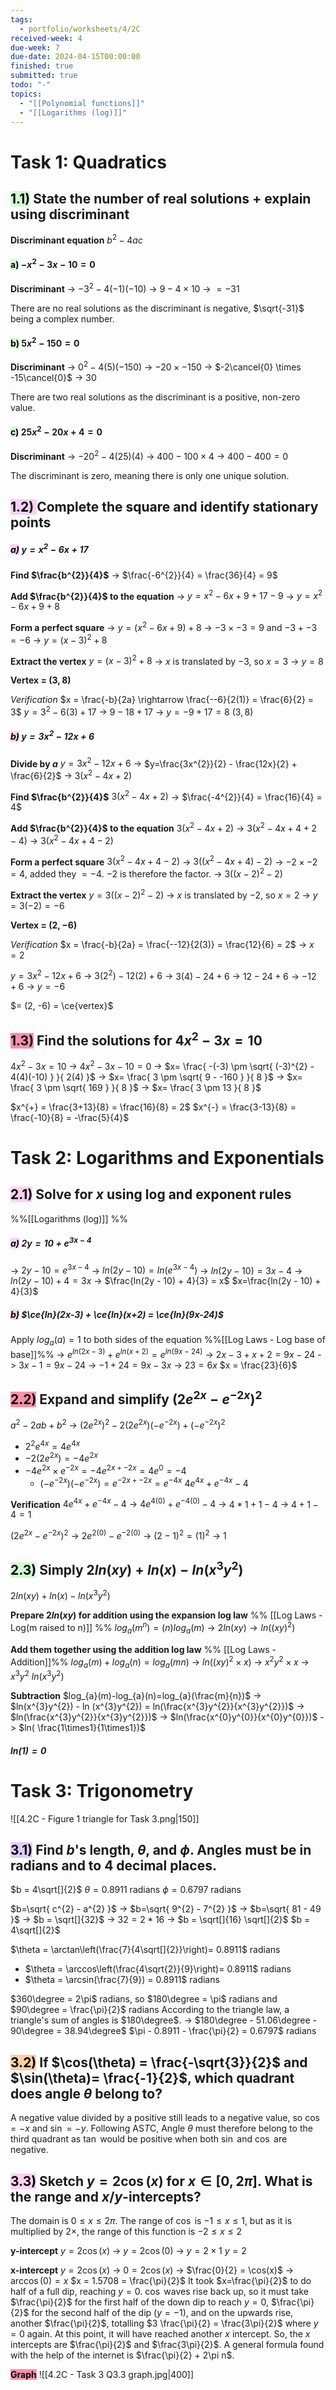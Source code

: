 ```yaml
---
tags:
  - portfolio/worksheets/4/2C
received-week: 4
due-week: 7
due-date: 2024-04-15T00:00:00
finished: true
submitted: true
todo: "-"
topics:
  - "[[Polynomial functions]]"
  - "[[Logarithms (log)]]"
---
```

# Task 1: Quadratics
## <mark style="background: #BBFABBA6;">1.1)</mark> State the number of real solutions + explain using discriminant

**Discriminant equation**
$b^{2} - 4ac$

#### <mark style="background: #BBFABBA6;">a)</mark> $-x^{2} - 3x - 10 = 0$
**Discriminant** 
-> $-3^{2} - 4(-1)(-10)$
-> $9 - 4 \times 10$
-> $= -31$

There are no real solutions as the discriminant is negative, $\sqrt{-31}$ being a complex number.

#### <mark style="background: #BBFABBA6;">b)</mark> $5x^{2} - 150 = 0$
**Discriminant**
-> $0^{2} - 4(5)(-150)$
-> $-20 \times -150$
-> $-2\cancel{0} \times -15\cancel{0}$
-> $30$

There are two real solutions as the discriminant is a positive, non-zero value.

#### <mark style="background: #BBFABBA6;">c)</mark> $25x^{2} - 20x + 4 = 0$
**Discriminant**
-> $-20^{2} - 4(25)(4)$
-> $400 - 100 \times 4$
-> $400 - 400 = 0$

The discriminant is zero, meaning there is only one unique solution.


## <mark style="background: #FFB8EBA6;">1.2) </mark>Complete the square and identify stationary points
##### <mark style="background: #FFB8EBA6;">a)</mark> $y=x^{2} - 6x + 17$
**Find $\frac{b^{2}}{4}$**
-> $\frac{-6^{2}}{4} = \frac{36}{4} = 9$

**Add $\frac{b^{2}}{4}$ to the equation**
-> $y = x^{2} -6x + 9 + 17 - 9$
-> $y = x^{2} -6x + 9 + 8$

**Form a perfect square**
-> $y = (x^{2} -6x + 9) + 8$
	-> $-3\times-3 = 9$ and $-3 + -3 = -6$
-> $y = (x - 3)^{2} + 8$

**Extract the vertex**
$y = (x - 3)^{2} + 8$
-> $x$ is translated by $-3$, so $x=3$
-> $y = 8$

**Vertex = $(3,8)$**

*Verification*
$x = \frac{-b}{2a} \rightarrow \frac{--6}{2(1)} = \frac{6}{2} = 3$
$y = 3^{2} - 6(3) + 17$
-> $9 - 18 + 17$
-> $y=-9 + 17 = 8$
$(3,8)$


##### <mark style="background: #FFB8EBA6;">b)</mark> $y=3x^{2} - 12x + 6$
**Divide by $a$**
$y=3x^{2} - 12x + 6$
-> $y=\frac{3x^{2}}{2} - \frac{12x}{2} + \frac{6}{2}$
-> $3(x^{2} - 4x + 2)$

**Find $\frac{b^{2}}{4}$**
$3(x^{2} - 4x + 2)$
-> $\frac{-4^{2}}{4} = \frac{16}{4} = 4$

**Add $\frac{b^{2}}{4}$ to the equation**
$3(x^{2} - 4x + 2)$
-> $3(x^{2} - 4x + 4 + 2 - 4)$
-> $3(x^{2} - 4x + 4 -2 )$


**Form a perfect square**
$3(x^{2} - 4x + 4 -2 )$
-> $3((x^{2} - 4x + 4) -2 )$
	-> $-2 \times -2 =4$, added they $=-4$. $-2$ is therefore the factor.
-> $3((x - 2)^{2} -2 )$

**Extract the vertex**
$y=3((x - 2)^{2} -2 )$
-> $x$ is translated by $-2$, so $x = 2$
-> $y = 3(-2) = -6$

**Vertex = $(2, -6)$**


*Verification*
$x = \frac{-b}{2a} = \frac{--12}{2(3)} = \frac{12}{6} = 2$
-> $x=2$

$y=3x^{2} - 12x + 6$
-> $3(2^{2}) - 12(2) + 6$
-> $3(4) - 24 + 6$
-> $12 - 24 + 6$
-> $-12 + 6$
-> $y = -6$

$= (2, -6) = \ce{vertex}$


## <mark style="background: #FF5582A6;">1.3)</mark> Find the solutions for $4x^{2} - 3x = 10$

$4x^{2} - 3x = 10$
-> $4x^{2} - 3x - 10 = 0$
-> $x= \frac{ -(-3) \pm \sqrt{ (-3)^{2} - 4(4)(-10) } }{ 2(4) }$
-> $x= \frac{ 3 \pm \sqrt{ 9 - -160 } }{ 8 }$
-> $x= \frac{ 3 \pm \sqrt{ 169 } }{ 8 }$
-> $x= \frac{ 3 \pm 13 }{ 8 }$

$x^{+} = \frac{3+13}{8} = \frac{16}{8} = 2$
$x^{-} = \frac{3-13}{8} = \frac{-10}{8} = -\frac{5}{4}$





# Task 2: Logarithms and Exponentials
## <mark style="background: #FFB8EBA6;">2.1)</mark> Solve for $x$ using log and exponent rules
%%[[Logarithms (log)]] %%
##### <mark style="background: #FFB8EBA6;">a)</mark> $2y = 10 + e^{3x-4}$
-> $2y - 10 = e^{3x-4}$
-> $ln(2y - 10) = ln(e^{3x-4})$
-> $ln(2y - 10) = 3x-4$
-> $ln(2y - 10) + 4 = 3x$
-> $\frac{ln(2y - 10) + 4}{3} = x$
$x=\frac{ln(2y - 10) + 4}{3}$

##### <mark style="background: #FFB8EBA6;">b)</mark> $\ce{ln}(2x-3) + \ce{ln}(x+2) = \ce{ln}(9x-24)$
Apply $log_{a}(a)=1$ to both sides of the equation 
%%[[Log Laws - Log base of base]]%%
-> $e^{ln(2x-3)} + e^{ln(x+2)} = e^{ln(9x-24)}$
-> $2x-3 + x + 2 = 9x-24$
-> $3x -1 = 9x-24$
-> $-1 + 24 = 9x-3x$
-> $23 = 6x$
$x = \frac{23}{6}$

## <mark style="background: #FF5582A6;">2.2)</mark> Expand and simplify $(2e^{2x} - e^{-2x} )^{2}$
$a^{2} - 2ab + b^{2}$
-> $(2e^{2x})^{2} - 2(2e^{2x})(-e^{-2x}) + (-e^{-2x})^{2}$
- $2^{2}e^{4x} = 4e^{4x}$
- $-2(2e^{2x}) = -4e^{2x}$
- $-4e^{2x} \times e^{-2x} = -4e^{2x  + -2x} = 4e^0 = -4$
	- $(-e^{-2x})(-e^{-2x}) = e^{-2x+-2x} = e^{-4x}$ 
$4e^{4x} + e^{-4x} - 4$


**Verification**
$4e^{4x} + e^{-4x} - 4$
-> $4e^{4(0)} + e^{-4(0)} -4$
-> $4*1 + 1 -4$
-> $4 + 1 - 4 = 1$

$(2e^{2x} - e^{-2x} )^{2}$
-> $2e^{2(0)} - e^{-2(0)}$
-> $(2 - 1)^{2} = (1)^{2}$
-> $1$


## <mark style="background: #BBFABBA6;">2.3)</mark> Simply $2ln(xy) + ln(x) - ln(x^{3}y^{2})$
$2ln(xy) + ln(x) - ln(x^{3}y^{2})$

**Prepare $2ln(xy)$ for addition using the expansion log law**
%% [[Log Laws - Log(m raised to n)]] %%
$log_{a}(m^{n})=(n)log_{a}(m)$
-> $2ln(xy) \rightarrow ln((xy)^{2})$

**Add them together using the addition log law** 
%% [[Log Laws - Addition]]%%
$log_{a}(m)+log_{a}(n)=log_{a}(mn)$
-> $ln((xy)^{2} \times x)$
-> $x^{2}y^{2} \times x$
-> $x^{3}y^{2}$
$ln(x^{3}y^{2})$

**Subtraction**
$log_{a}(m)-log_{a}(n)=log_{a}(\frac{m}{n})$
-> $ln(x^{3}y^{2}) - ln (x^{3}y^{2}) = ln(\frac{x^{3}y^{2}}{x^{3}y^{2}})$
-> $ln(\frac{x^{3}y^{2}}{x^{3}y^{2}})$
-> $ln(\frac{x^{0}y^{0}}{x^{0}y^{0}})$
-> $ln( \frac{1\times1}{1\times1})$
##### $ln(1) = 0$


# Task 3: Trigonometry
![[4.2C - Figure 1 triangle for Task 3.png|150]]
## <mark style="background: #D2B3FFA6;">3.1)</mark> Find $b$'s length, $\theta$, and $\phi$. Angles must be in radians and to 4 decimal places.
$b = 4\sqrt[]{2}$
$\theta = 0.8911$ radians
$\phi = 0.6797$ radians 

$b=\sqrt{ c^{2} - a^{2} }$
-> $b=\sqrt{ 9^{2} - 7^{2} }$
-> $b=\sqrt{ 81 - 49 }$
-> $b = \sqrt[]{32}$
	-> $32 = 2 * 16$
-> $b = \sqrt[]{16} \sqrt[]{2}$
$b = 4\sqrt[]{2}$

$\theta = \arctan\left(\frac{7}{4\sqrt[]{2}}\right)= 0.8911$ radians
- $\theta = \arccos\left(\frac{4\sqrt{2}}{9}\right)= 0.8911$ radians
- $\theta = \arcsin(\frac{7}{9}) = 0.8911$ radians

$360\degree = 2\pi$ radians, so $180\degree = \pi$ radians and $90\degree = \frac{\pi}{2}$ radians
According to the triangle law, a triangle's sum of angles is $180\degree$.
-> $180\degree - 51.06\degree - 90\degree = 38.94\degree$
$\pi - 0.8911 - \frac{\pi}{2} = 0.6797$ radians

## <mark style="background: #FFB86CA6;">3.2)</mark> If $\cos(\theta) = \frac{-\sqrt{3}}{2}$ and $\sin(\theta)= \frac{-1}{2}$, which quadrant does angle $\theta$ belong to?
A negative value divided by a positive still leads to a negative value, so $\cos = -x$ and $\sin=-y$. Following AS*T*C, Angle $\theta$ must therefore belong to the third quadrant as $\tan$ would be positive when both $\sin$ and $\cos$ are negative.

## <mark style="background: #FFB8EBA6;">3.3)</mark> Sketch $y=2\cos(x)$ for $x \in [0,2\pi]$. What is the range and $x/y$-intercepts?
The domain is $0 \leq x \leq 2\pi$.
The range of $\cos$ is $-1 \leq x \leq 1$, but as it is multiplied by $2\times$, the range of this function is $-2 \leq x \leq 2$

**y-intercept**
$y=2\cos(x)$
-> $y=2\cos(0)$
-> $y = 2\times1$
$y = 2$

**x-intercept**
$y=2\cos(x)$
-> $0=2\cos(x)$
-> $\frac{0}{2} = \cos(x)$
-> $\arccos(0) = x$
$x = 1.5708 = \frac{\pi}{2}$
It took $x=\frac{\pi}{2}$ to do half of a full dip, reaching $y=0$. $\cos$ waves rise back up, so it must take $\frac{\pi}{2}$ for the first half of the down dip to reach $y=0$, $\frac{\pi}{2}$ for the second half of the dip ($y=-1$), and on the upwards rise, another $\frac{\pi}{2}$, totalling $3 \frac{\pi}{2} = \frac{3\pi}{2}$ where $y=0$ again. 
At this point, it will have reached another $x$ intercept. So, the $x$ intercepts are $\frac{\pi}{2}$ and $\frac{3\pi}{2}$.
A general formula found with the help of the internet is $\frac{\pi}{2} + 2\pi n$.


<mark style="background: #FF5582A6;"><b>Graph</b></mark>
![[4.2C - Task 3 Q3.3 graph.jpg|400]]